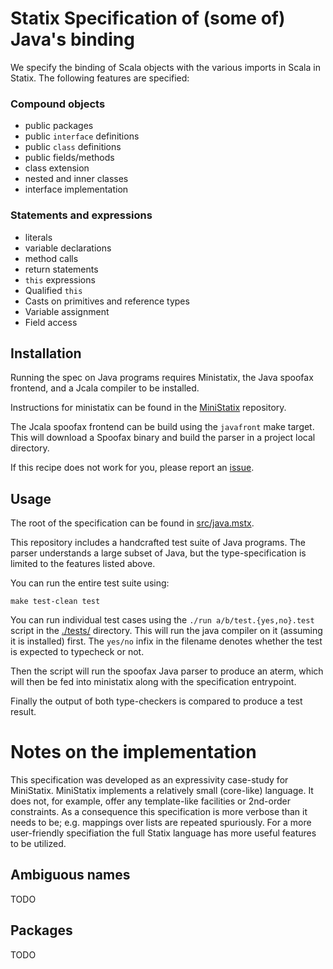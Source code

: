 # Statix Specification of (some of) Java's binding

We specify the binding of Scala objects with the various imports in Scala in Statix.
The following features are specified:

### Compound objects

- public packages
- public `interface` definitions
- public `class` definitions
- public fields/methods
- class extension
- nested and inner classes
- interface implementation

### Statements and expressions

- literals
- variable declarations
- method calls
- return statements
- `this` expressions
- Qualified `this`
- Casts on primitives and reference types
- Variable assignment
- Field access

## Installation

Running the spec on Java programs requires Ministatix, the Java spoofax frontend, and
a Jcala compiler to be installed.

Instructions for ministatix can be found in the 
[MiniStatix](https://github.com/metaborg/ministatix.hs/) repository.

The Jcala spoofax frontend can be build using the `javafront` make target.
This will download a Spoofax binary and build the parser in a project local directory.

If this recipe does not work for you, please report an 
[issue](https://github.com/metaborg/ministatix.hs/issues).
 
## Usage

The root of the specification can be found in [src/java.mstx](./src/java.mstx).

This repository includes a handcrafted test suite of Java programs.
The parser understands a large subset of Java, but the type-specification is limited
to the features listed above.

You can run the entire test suite using:

    make test-clean test

You can run individual test cases using the `./run a/b/test.{yes,no}.test` 
script in the [./tests/](./tests/) directory.
This will run the java compiler on it (assuming it is installed) first.
The `yes/no` infix in the filename denotes whether the test is expected to typecheck or not.

Then the script will run the spoofax Java parser to produce an aterm, which
will then be fed into ministatix along with the specification entrypoint.

Finally the output of both type-checkers is compared to produce a test result.

# Notes on the implementation

This specification was developed as an expressivity case-study for MiniStatix.
MiniStatix implements a relatively small (core-like) language.
It does not, for example, offer any template-like facilities or 2nd-order constraints.
As a consequence this specification is more verbose than it needs to be;
e.g. mappings over lists are repeated spuriously.
For a more user-friendly specifiation the full Statix language has more useful features to be utilized.

## Ambiguous names

TODO

## Packages

TODO

##
